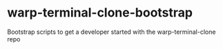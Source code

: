 # warp-terminal-clone-bootstrap
Bootstrap scripts to get a developer started with the warp-terminal-clone repo

